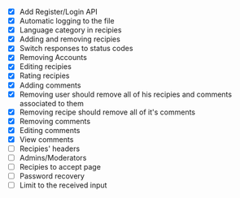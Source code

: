 - [x] Add Register/Login API
- [x] Automatic logging to the file
- [x] Language category in recipies
- [x] Adding and removing recipies
- [x] Switch responses to status codes
- [x] Removing Accounts
- [x] Editing recipies
- [x] Rating recipies
- [x] Adding comments
- [x] Removing user should remove all of his recipies and comments associated to them
- [x] Removing recipe should remove all of it's comments
- [x] Removing comments
- [x] Editing comments
- [x] View comments
- [ ] Recipies' headers
- [ ] Admins/Moderators
- [ ] Recipies to accept page
- [ ] Password recovery
- [ ] Limit to the received input